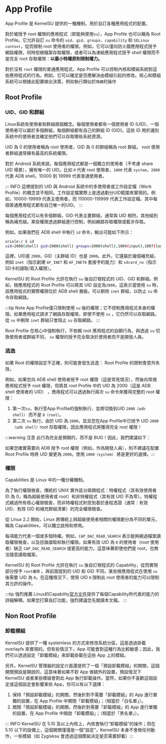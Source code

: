 # App Profile

App Profile 是 KernelSU 提供的一種機制，用於自訂各種應用程式的配置。

對於被授予 root 權限的應用程式（即能夠使用`su`），App Profile 也可以稱為 Root Profile。它允許自訂 `su` 命令的 `uid`、`gid`、`groups`、`capability` 和 `SELinux context`，從而限制 root 使用者的權限。例如，它可以僅向防火牆應用程式授予網路權限，同時拒絕檔案存取權限，或者可以為凍結應用程式授予 shell 權限而不是完全 root 存取權限：**以最小特權原則限制權力。**

對於沒有 `root` 權限的普通應用程式，App Profile 可以控制內核和模組系統對這些應用程式的行為。例如，它可以確定是否應解決由模組引起的修改。核心和模組系統可以根據此配置做出決策，例如執行類似於`隱藏`的操作

## Root Profile

### UID、GID 和群組

Linux系統有使用者和群組兩個概念。每個使用者都有一個使用者 ID (UID)，一個使用者可以屬於多個群組，每個群組都有自己的群組 ID (GID)。這些 ID 用於識別系統中的使用者並確定他們可以存取哪些系統資源。

UID 為 0 的使用者稱為 root 使用者，GID 為 0 的群組稱為 root 群組。 root 使用者群組通常擁有最高的系統權限。

對於 Android 系統來說，每個應用程式都是一個獨立的使用者（不考慮 share UID 場景），擁有唯一的 UID。比如 `0` 代表 root 使用者，`1000` 代表 `system`，`2000` 代表 ADB shell，10000 到 19999 代表普通使用者。

::: INFO
這裡提到的 UID 與 Android 系統中的多使用者或工作設定檔（Work Profile）的概念並不相同。工作設定檔實際上是透過劃分UID範圍來實現的。例如，10000-19999 代表主使用者，而 110000-119999 代表工作設定檔。其中每個普通應用程式都有自己唯一的UID。
:::

每個應用程式可以有多個群組，GID 代表主要群組，通常與 UID 相符。其他組別稱為補充組。某些權限透過群組進行控制，例如網路存取權限或藍牙存取。

例如，如果我們在 ADB shell 中執行 `id` 命令，輸出可能如下所示：

```sh
oriole:/ $ id
uid=2000(shell) gid=2000(shell) groups=2000(shell),1004(input),1007(log),1011(adb),1015(sdcard_rw),1028(sdcard_r),1078(ext_data_rw),1079(ext_obb_rw),3001(net_bt_admin),3002(net_bt),3003(inet),3006(net_bw_stats),3009(readproc),3011(uhid),3012(readtracefs) context=u:r:shell:s0
```

這裡，UID是 `2000`，GID（主群組 ID）也是 `2000`。此外，它還屬於幾個補充組，例如 `inet`（指示創建 `AF_INET` 和 `AF_INET6` 套接字的能力）和 `sdcard_rw`（指示SD卡的讀取/寫入權限）。

KernelSU 的 Root Profile 允許在執行 `su` 後自訂根程式的 UID、GID 和群組。例如，根應用程式的 Root Profile 可以將其 UID 設定為`2000`，這表示當使用 `su` 時，該應用程式的實際權限位於 ADB shell 層級。可以刪除 `inet` 群組，以防止 `su` 命令存取網路。

:::tip Note
App Profile僅只限制使用 `su` 後的權限；它不控制應用程式本身的權限。如果應用程式請求了網路存取權限，即使不使用 `su` ，它仍然可以存取網路。從 `su` 中刪除 `inet` 群組只會阻止 `su` 存取網路。
:::

Root Profile 在核心中強制執行，不依賴 root 應用程式的自願行為，與透過 `su` 切換使用者或群組不同， `su` 權限的授予完全取決於使用者而不是開發人員。

### 逃逸

如果 Root 的權限設定不正確，則可能會發生逃逸： Root Profile 的限制會意外失效。

例如，如果您向 ADB shell 使用者授予 root 權限（這是常見情況），然後向常規應用程式授予 root 權限，但將其 root Profile 中的 UID 為 2000（這是 ADB shell 使用者的 UID） ，應用程式可以透過執行兩次 `su` 命令來獲得完整的 root 權限：

1. 第一次`su`，執行受App Profile的強制執行，並將切換到UID `2000（adb shell）` 而不是 `0（root）`。
2. 第二次 `su` 執行，由於 UID 為 `2000`，並且您在App Profile中已授予 UID `2000（adb shell）`root 存取權限，因此應用程式將獲得完全 root 權限！

:::warning 注意
此行為完全是預期的，而不是 BUG！因此，我們建議如下：

如果您確實需要向 ADB 授予 root 權限（例如，作為開發人員），則不建議在配置 Root Profile 時將 UID 變更為 `2000`。使用 `1000（system）` 將是更好的選擇。:::

### 權限

Capabilities 是 Linux 中的一種分權機制。

為了執行權限檢查，傳統的 UNIX 實作區分兩類程式：特權程式（其有效使用者 ID 為 0，稱為超級使用者或 root）和非特權程式（其有效 UID 不為零）。特權程式繞過所有核心權限檢查，而非特權程式則受到基於進程憑證（通常：有效 UID、有效 GID 和補充群組清單）的完全權限檢查。

從 Linux 2.2 開始，Linux 將傳統上與超級使用者相關的權限劃分為不同的單元，稱為 Capabilities，可以獨立啟用和停用。

每項能力代表一個或多個特權。例如，`CAP_DAC_READ_SEARCH` 表示能夠繞過檔案讀取權限檢查，以及目錄讀取和執行權限。如果有效 UID 為 `0` 的使用者（root 使用者）缺乏 `CAP_DAC_READ_SEARCH` 或更高的能力，這意味著即使他們是 root，也無法隨意讀取檔案。

KernelSU 的 Root Profile 允許在執行 `su` 後自訂根程式的 Capability，從而實現部分授予 `root權限` 。與前面提到的 UID 和 GID 不同，某些根應用程式在使用 `su` 後需要 UID 為 `0`。在這種情況下，使用 UID `0` 限制此 root 使用者的能力可以限制其允許的操作。

:::tip 強烈推薦
Linux的Capability[官方文件](https://man7.org/linux/man-pages/man7/capability.7.html)提供了每個Capability所代表的能力的詳細解釋。如果您打算自訂功能，強烈建議您先閱讀本文檔。
:::

## Non Root Profile
### 卸载模組
KernelSU 提供了一種 systemless 的方式來修改系統分區，這是透過掛載 overlayfs 來實現的。但有些情況下，App 可能會對這種行為比較敏感；因此，我們可以透過設定「卸載模組」來卸載掛載在這些 App 上的模組。

另外，KernelSU 管理器的設定介面還提供了一個「預設卸載模組」的開關，這個開關預設是開啟的，這意味著如果不對 App 做額外的設置，預設情況下 KernelSU 或者某些模組會對此 App 執行卸載操作。當然，如果你不喜歡這個設定或這個設定會影響某些 App，你可以有以下選擇：

1. 保持「預設卸載模組」的開關，然後針對不需要「卸載模組」的 App 進行單獨的設置，在 App Profile 中關閉「卸載模組」；（相當於「白名單」）。
2. 關閉「預設卸載模組」的開關，然後針對需要「卸載模組」的 App 進行單獨的設置，在 App Profile 中開啟「卸載模組」；（相當於「黑名單」）。

::: INFO
KernelSU 在 5.10 及以上內核上，內核會執行“卸載模組”的操作；但在 5.10 以下的設備上，這個開關僅僅是一個“設定”，KernelSU 本身不會做任何動作，一些模組（如 Zygisksu 會透過這個模組決定是否需要卸載）:::
